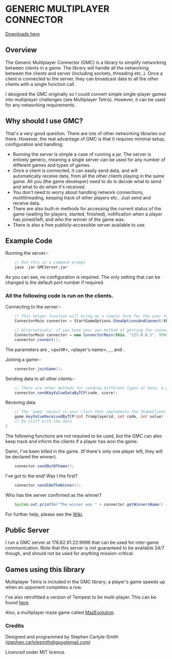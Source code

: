 # GENERIC MULTIPLAYER CONNECTOR

[Downloads here](https://bitbucket.org/SteveSmith16384/genericmultiplayerconnector/downloads)


## Overview
The Generic Multiplayer Connector (GMC) is a library to simplify networking between clients in a game.  The library will handle all the networking between the clients and server (including sockets, threading etc..).  Once a client is connected to the server, they can broadcast data to all the other clients with a single function call.

I designed the GMC originally so I could convert simple single-player games into multiplayer challenges (see Multiplayer Tetris).  However, it can be used for any networking requirements.


## Why should I use GMC?
That's a very good question.  There are lots of other networking libraries out there.  However, the real advantage of GMC is that it requires minimal setup, configuration and handling: 

* Running the server is simple a case of running a jar.  The server is entirely generic, meaning a single server can be used for any number of different games and types of games.
* Once a client is connected, it can easily send data, and will automatically receive data, from all the other clients playing in the same game.  All you (the game developer) need to do is decide what to send and what to do when it's received.
* You don't need to worry about handling network connections, multithreading, keeping track of other players etc..  Just send and receive data.
*  There are also built-in methods for accessing the current status of the game (waiting for players, started, finished), notification when a player has joined/left, and who the winner of the game was.
* There is also a free publicly-accessible server available to use.


## Example Code

Running the server:-
```java
	// Run this in a command prompt
	java -jar GMCServer.jar
```

As you can see, no configuration is required.  The only setting that can be changed is the default port number if required.


### All the following code is run on the clients.

Connecting to the server:-
```java
	// This helper function will bring up a simple form for the user to enter an IP address etc..
	ConnectorMain connector = StartGameOptions.ShowOptionsAndConnect(this);

	// Alternatively, if you have your own method of getting the connection details:
	ConnectorMain connector = new ConnectorMain(this, "127.0.0.1", 9996, "Players Name", "MyGame", 2, 99);
	connector.connect();
```

The parameters are <ip to connect to>, <port#>, <player's name>, <game code>, <minimum players>, and <maximum players>.

Joining a game:-
```java
	connector.joinGame();
```

Sending data to all other clients:-
```java
	// There are other methods for sending different types of data, e.g. byte arrays, objects; this method sends a key/value pair by TCP.  When data is sent, it is automatically received by all the other clients.
	connector.sendKeyValueDataByTCP(code, score);
```

Receving data
```java
	// The 'game' object is your class that implements the IGameClient interface.
	game.keyValueReceivedByTCP(int fromplayerid, int code, int value) { 
	// Do stuff with the data 
}
```

The following functions are not required to be used, but the GMC can also keep track and inform the clients if a player has won the game.

Damn, I've been killed in the game.  (If there's only one player left, they will be declared the winner).
```java
	connector.sendOutOfGame();
```

I've got to the end!  Was I the first?
```java
	connector.sendIAmTheWinner();
```

Who has the server confirmed as the winner?
```java
	System.out.println("The winner was " + connector.getWinnersName() + "!");
```

For further help, please see the [Wiki](https://bitbucket.org/SteveSmith16384/genericmultiplayerconnector/wiki/Home).


## Public Server
I run a GMC server at 178.62.91.22:9996 that can be used for inter-game communication.  Note that this server is not guaranteed to be available 24/7 though, and should not be used for anything mission-critical.


## Games using this library
Multiplayer Tetris is included in the GMC library; a player's game speeds up when an opponent completes a row.  

I've also retrofitted a version of Tempest to be multi-player.  This can be found [here](https://github.com/SteveSmith16384/wbt-multiplayer).

Also, a multiplayer maze game called [MazEvolution](https://bitbucket.org/SteveSmith16384/mazeevolution).


### Credits

Designed and programmed by Stephen Carlyle-Smith (stephen.carlylesmith@googlemail.com)

Licenced under MIT licence.
